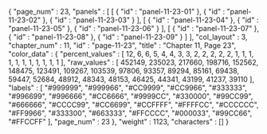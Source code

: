 {
  "page_num" : 23,
  "panels" : [
    [
      {
        "id" : "panel-11-23-01"
      },
      {
        "id" : "panel-11-23-02"
      },
      {
        "id" : "panel-11-23-03"
      }
    ],
    [
      {
        "id" : "panel-11-23-04"
      },
      {
        "id" : "panel-11-23-05"
      },
      {
        "id" : "panel-11-23-06"
      }
    ],
    [
      {
        "id" : "panel-11-23-07"
      },
      {
        "id" : "panel-11-23-08"
      },
      {
        "id" : "panel-11-23-09"
      }
    ]
  ],
  "col_layout" : 3,
  "chapter_num" : 11,
  "id" : "page-11-23",
  "title" : "Chapter 11, Page 23",
  "color_data" : {
    "percent_values" : [
      12,
      6,
      6,
      5,
      4,
      4,
      3,
      3,
      2,
      2,
      2,
      2,
      2,
      1,
      1,
      1,
      1,
      1,
      1,
      1,
      1,
      1,
      1,
      1
    ],
    "raw_values" : [
      452149,
      235023,
      217660,
      198716,
      152562,
      148475,
      123491,
      109267,
      103539,
      97806,
      93357,
      89294,
      85161,
      69438,
      59447,
      52684,
      48912,
      48343,
      48153,
      46425,
      44341,
      43199,
      41237,
      39110
    ],
    "labels" : [
      "#999999",
      "#999966",
      "#CC9999",
      "#CC9966",
      "#333333",
      "#996699",
      "#996666",
      "#CC6666",
      "#9999CC",
      "#330000",
      "#99CC99",
      "#666666",
      "#CCCC99",
      "#CC6699",
      "#CCFFFF",
      "#FFFFCC",
      "#CCCCCC",
      "#FF9966",
      "#333300",
      "#663333",
      "#FFCCCC",
      "#000033",
      "#99CC66",
      "#FFCCFF"
    ],
    "page_num" : 23
  },
  "weight" : 1123,
  "characters" : []
}
